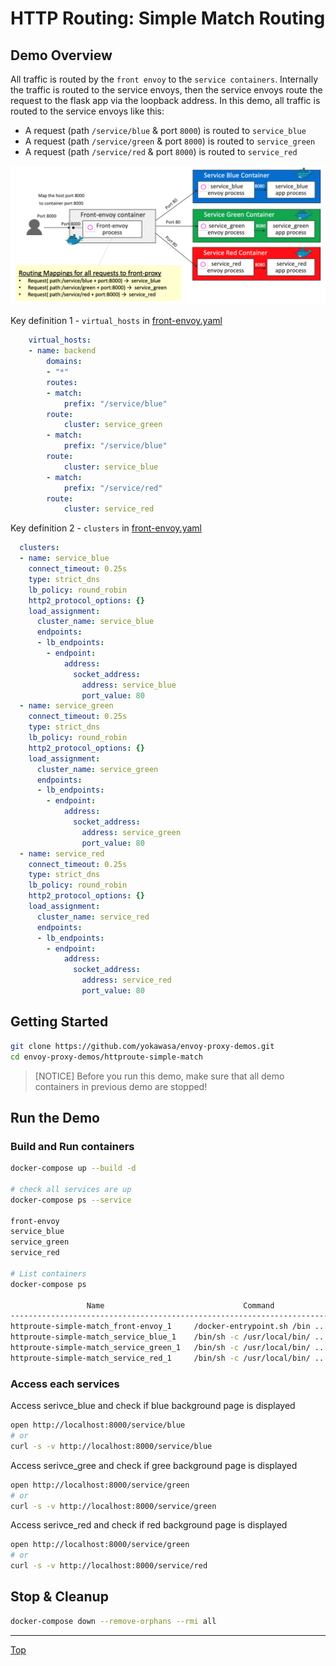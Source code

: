 # HTTP Routing: Simple Match Routing

## Demo Overview
All traffic is routed by the `front envoy` to the `service containers`. Internally the traffic is routed to the service envoys, then the service envoys route the request to the flask app via the loopback address. In this demo, all traffic is routed to the service envoys like this:
- A request (path `/service/blue` & port `8000`) is routed to `service_blue` 
- A request (path `/service/green` & port `8000`) is routed to `service_green`
- A request (path `/service/red` & port `8000`) is routed to `service_red`

![](../assets/demo-httproute-simple-match.png)

Key definition 1 - `virtual_hosts` in [front-envoy.yaml](front-envoy.yaml)
```yaml
    virtual_hosts:
    - name: backend
        domains:
        - "*"
        routes:
        - match:
            prefix: "/service/blue"
        route:
            cluster: service_green
        - match:
            prefix: "/service/blue"
        route:
            cluster: service_blue
        - match:
            prefix: "/service/red"
        route:
            cluster: service_red
```

Key definition 2 - `clusters` in [front-envoy.yaml](front-envoy.yaml)
```yaml
  clusters:
  - name: service_blue
    connect_timeout: 0.25s
    type: strict_dns
    lb_policy: round_robin
    http2_protocol_options: {}
    load_assignment:
      cluster_name: service_blue
      endpoints:
      - lb_endpoints:
        - endpoint:
            address:
              socket_address:
                address: service_blue
                port_value: 80
  - name: service_green
    connect_timeout: 0.25s
    type: strict_dns
    lb_policy: round_robin
    http2_protocol_options: {}
    load_assignment:
      cluster_name: service_green
      endpoints:
      - lb_endpoints:
        - endpoint:
            address:
              socket_address:
                address: service_green
                port_value: 80
  - name: service_red
    connect_timeout: 0.25s
    type: strict_dns
    lb_policy: round_robin
    http2_protocol_options: {}
    load_assignment:
      cluster_name: service_red
      endpoints:
      - lb_endpoints:
        - endpoint:
            address:
              socket_address:
                address: service_red
                port_value: 80
```

## Getting Started
```sh
git clone https://github.com/yokawasa/envoy-proxy-demos.git
cd envoy-proxy-demos/httproute-simple-match
```

> [NOTICE] Before you run this demo, make sure that all demo containers in previous demo are stopped!

## Run the Demo

### Build and Run containers

```sh
docker-compose up --build -d

# check all services are up
docker-compose ps --service

front-envoy
service_blue
service_green
service_red

# List containers
docker-compose ps

                 Name                               Command               State                            Ports
-----------------------------------------------------------------------------------------------------------------------------------------
httproute-simple-match_front-envoy_1     /docker-entrypoint.sh /bin ...   Up      10000/tcp, 0.0.0.0:8000->8000/tcp, 0.0.0.0:8001->8001/tcp
httproute-simple-match_service_blue_1    /bin/sh -c /usr/local/bin/ ...   Up      10000/tcp, 80/tcp                                        
httproute-simple-match_service_green_1   /bin/sh -c /usr/local/bin/ ...   Up      10000/tcp, 80/tcp                                        
httproute-simple-match_service_red_1     /bin/sh -c /usr/local/bin/ ...   Up      10000/tcp, 80/tcp   
```

### Access each services

Access serivce_blue and check if blue background page is displayed

```sh
open http://localhost:8000/service/blue
# or
curl -s -v http://localhost:8000/service/blue
```

Access serivce_gree and check if gree background page is displayed

```sh
open http://localhost:8000/service/green
# or
curl -s -v http://localhost:8000/service/green
```

Access serivce_red and check if red background page is displayed
```sh
open http://localhost:8000/service/green
# or
curl -s -v http://localhost:8000/service/red
```

## Stop & Cleanup

```sh
docker-compose down --remove-orphans --rmi all
```

---
[Top](../README.md)
